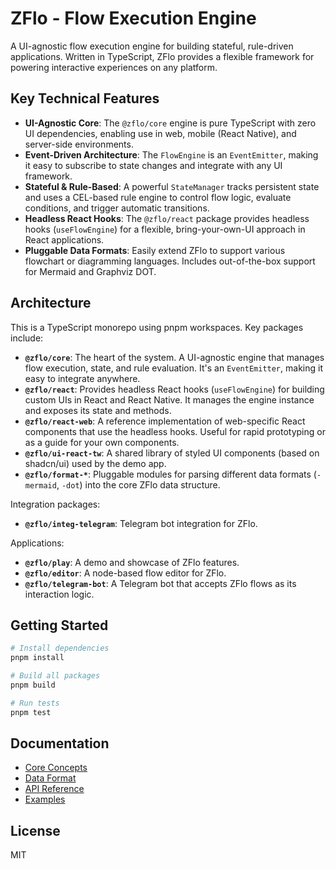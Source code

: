 # ZFlo - Flow Execution Engine

A UI-agnostic flow execution engine for building stateful, rule-driven applications. Written in TypeScript, ZFlo provides a flexible framework for powering interactive experiences on any platform.

## Key Technical Features

- **UI-Agnostic Core**: The `@zflo/core` engine is pure TypeScript with zero UI dependencies, enabling use in web, mobile (React Native), and server-side environments.
- **Event-Driven Architecture**: The `FlowEngine` is an `EventEmitter`, making it easy to subscribe to state changes and integrate with any UI framework.
- **Stateful & Rule-Based**: A powerful `StateManager` tracks persistent state and uses a CEL-based rule engine to control flow logic, evaluate conditions, and trigger automatic transitions.
- **Headless React Hooks**: The `@zflo/react` package provides headless hooks (`useFlowEngine`) for a flexible, bring-your-own-UI approach in React applications.
- **Pluggable Data Formats**: Easily extend ZFlo to support various flowchart or diagramming languages. Includes out-of-the-box support for Mermaid and Graphviz DOT.

## Architecture

This is a TypeScript monorepo using pnpm workspaces. Key packages include:

- **`@zflo/core`**: The heart of the system. A UI-agnostic engine that manages flow execution, state, and rule evaluation. It's an `EventEmitter`, making it easy to integrate anywhere.
- **`@zflo/react`**: Provides headless React hooks (`useFlowEngine`) for building custom UIs in React and React Native. It manages the engine instance and exposes its state and methods.
- **`@zflo/react-web`**: A reference implementation of web-specific React components that use the headless hooks. Useful for rapid prototyping or as a guide for your own components.
- **`@zflo/ui-react-tw`**: A shared library of styled UI components (based on shadcn/ui) used by the demo app.
- **`@zflo/format-*`**: Pluggable modules for parsing different data formats (`-mermaid`, `-dot`) into the core ZFlo data structure.

Integration packages:

- **`@zflo/integ-telegram`**: Telegram bot integration for ZFlo.

Applications:

- **`@zflo/play`**: A demo and showcase of ZFlo features.
- **`@zflo/editor`**: A node-based flow editor for ZFlo.
- **`@zflo/telegram-bot`**: A Telegram bot that accepts ZFlo flows as its interaction logic.

## Getting Started

```bash
# Install dependencies
pnpm install

# Build all packages
pnpm build

# Run tests
pnpm test
```

## Documentation

- [Core Concepts](./docs/core-concepts.md)
- [Data Format](./docs/data-format.md)
- [API Reference](./docs/api-reference.md)
- [Examples](./docs/examples.md)

## License

MIT

